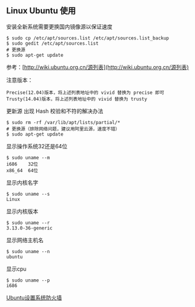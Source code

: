 ## Linux Ubuntu 使用

安装全新系统需要更换国内镜像源以保证速度
```
$ sudo cp /etc/apt/sources.list /etc/apt/sources.list_backup
$ sudo gedit /etc/apt/sources.list
# 更换源
$ sudo apt-get update
```

参考：[http://wiki.ubuntu.org.cn/源列表](http://wiki.ubuntu.org.cn/源列表)

注意版本：
```
Precise(12.04)版本，将上述列表地址中的 vivid 替换为 precise 即可
Trusty(14.04)版本，将上述列表地址中的 vivid 替换为 trusty
```

更新源 出现 Hash 校验和不符的解决办法
```
$ sudo rm -rf /var/lib/apt/lists/partial/*
# 更换源（排除网络问题，建议用阿里云源，速度不错）
$ sudo apt-get update
```


显示操作系统32还是64位
```
$ sudo uname --m
i686    32位
x86_64  64位
```

显示内核名字
```
$ sudo uname --s
Linux
```

显示内核版本
```
$ sudo uname --r
3.13.0-36-generic
```

显示网络主机名
```
$ sudo uname --n
ubuntu
```

显示cpu
```
$ sudo uname --p
i686
```

[Ubuntu设置系统防火墙](https://help.ubuntu.com/community/UFW)
